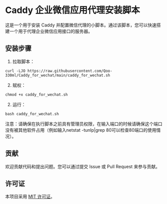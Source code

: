 # Caddy 企业微信应用代理安装脚本

这是一个用于安装 Caddy 并配置微信代理的小脚本。通过该脚本，您可以快速搭建一个用于代理企业微信应用接口的服务器。

## 安装步骤

1. 拉取脚本：

```shell
curl -LJO https://raw.githubusercontent.com/Qoo-330ml/Caddy_for_wechat/main/caddy_for_wechat.sh
```

2. 赋权：

```shell
chmod +x caddy_for_wechat.sh
```

2. 运行：

```shell
bash caddy_for_wechat.sh
```




注意：请确保在执行脚本之前具有管理员权限，在输入端口的时候请确保这个端口没有被其他软件占用（例如输入netstat -tunlp|grep 80可以检查80端口的使用情况）。

## 贡献

欢迎贡献代码和提出问题。您可以通过提交 Issue 或 Pull Request 来参与贡献。

## 许可证

本项目采用 [MIT 许可证](LICENSE)。

